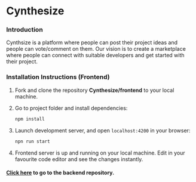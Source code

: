 # Cynthesize

### Introduction

Cynthsize is a platform where people can post their project ideas and people can vote/comment on them. Our vision is to create a marketplace where people can connect with suitable developers and get started with their project.

### Installation Instructions (Frontend)

1. Fork and clone the repository **Cynthesize/frontend** to your local machine.
2. Go to project folder and install dependencies:
     ```sh
    npm install
    ```

2. Launch development server, and open `localhost:4200` in your browser:
    ```sh
    npn run start
    ```
3. Frontend server is up and running on your local machine. Edit in your favourite code editor and see the changes instantly.

#### [Click here](https://github.com/Cynthesize/backend) to go to the backend repository.


